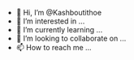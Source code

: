 - 👋 Hi, I’m @Kashboutithoe
- 👀 I’m interested in ...
- 🌱 I’m currently learning ...
- 💞️ I’m looking to collaborate on ...
- 📫 How to reach me ...

<!---
Kashboutithoe/Kashboutithoe is a ✨ special ✨ repository because its `README.md` (this file) appears on your GitHub profile.
You can click the Preview link to take a look at your changes.
--->
